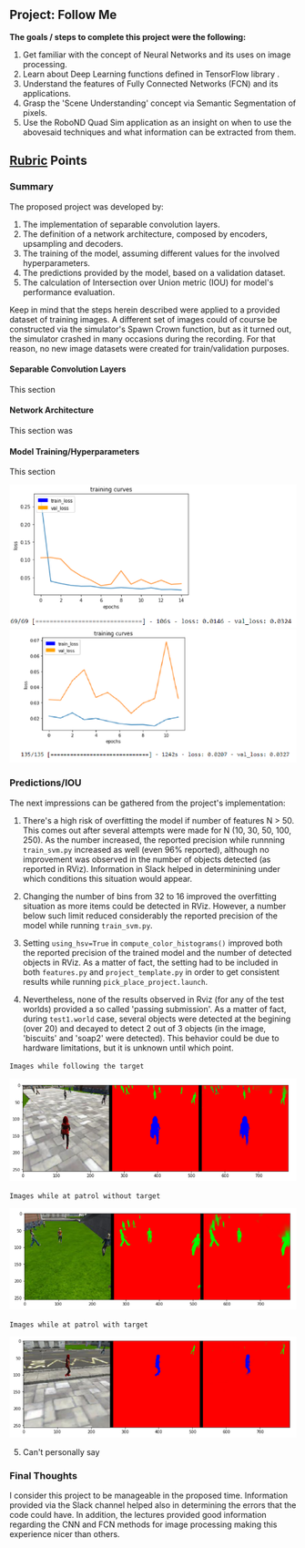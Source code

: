 ## Project: Follow Me

**The goals / steps to complete this project were the following:**  

1. Get familiar with the concept of Neural Networks and its uses on image processing.
2. Learn about Deep Learning functions defined in TensorFlow library .
3. Understand the features of Fully Connected Networks (FCN) and its applications. 
4. Grasp the 'Scene Understanding' concept via Semantic Segmentation of pixels. 
6. Use the RoboND Quad Sim application as an insight on when to use the abovesaid techniques and what information can be extracted from them. 

[//]: # (Image References)
[image1]: ./image_batch_size_60_256.png
[image2]: ./image_batch_size_70_160.png
[image3]: ./image3_while_following_the_target.png
[image4]: ./image4_while_at_patrol_without_target.png
[image5]: ./image5_while_at_patrol_with_target.png

## [Rubric](https://review.udacity.com/#!/rubrics/1155/view) Points

### Summary

The proposed project was developed by:
1. The implementation of separable convolution layers. 
2. The definition of a network architecture, composed by encoders, upsampling and decoders. 
3. The training of the model, assuming different values for the involved hyperparameters. 
5. The predictions provided by the model, based on a validation dataset.
5. The calculation of Intersection over Union metric (IOU) for model's performance evaluation. 

Keep in mind that the steps herein described were applied to a provided dataset of training images. A different set of images could of course be constructed via the simulator's Spawn Crown function, but as it turned out, the simulator crashed in many occasions during the recording. For that reason, no new image datasets were created for train/validation purposes.  

#### Separable Convolution Layers

This section

#### Network Architecture

This section was

#### Model Training/Hyperparameters

This section 

![image1]
![image2]

### Predictions/IOU
The next impressions can be gathered from the project's implementation:

1. There's a high risk of overfitting the model if number of features N > 50. This comes out after several attempts were made for N (10, 30, 50, 100, 250). As the number increased, the reported precision while runnning `train_svm.py` increased as well (even 96% reported), although no improvement was observed in the number of objects detected (as reported in RViz). Information in Slack helped in determinining under which conditions this situation would appear.  

2. Changing the number of bins from 32 to 16 improved the overfitting situation as more items could be detected in RViz. However, a number below such limit reduced considerably the reported precision of the model while running `train_svm.py`.

3. Setting `using_hsv=True` in `compute_color_histograms()` improved both the reported precision of the trained model and the number of detected objects in RViz. As a matter of fact, the setting had to be included in both `features.py` and `project_template.py` in order to get consistent results while running `pick_place_project.launch`. 

4. Nevertheless, none of the results observed in Rviz (for any of the test worlds) provided a so called 'passing submission'. As a matter of fact, during `test1.world` case, several objects were detected at the begining (over 20) and decayed to detect 2 out of 3 objects (in the image, 'biscuits' and 'soap2' were detected). This behavior could be due to hardware limitations, but it is unknown until which point. 

`Images while following the target`

![image3]

`Images while at patrol without target` 

![image4]

`Images while at patrol with target`

![image5]

5. Can't personally say 

### Final Thoughts

I consider this project to be manageable in the proposed time. Information provided via the Slack channel helped also in determining the errors that the code could have. In addition, the lectures provided good information regarding the CNN and FCN methods for image processing making this experience nicer than others. 


